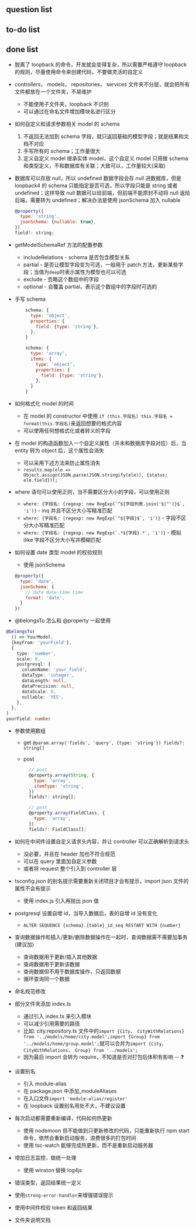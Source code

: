 ## question list

## to-do list

## done list

- 脱离了 loopback 的命令，开发就会变得复杂，所以需要严格遵守 loopback 的规则，尽量使用命令来创建代码，不要做灵活的自定义
- controllers， models， repositories， services 文件夹不分层，就会把所有文件都放在一个文件夹，不易维护
  - 不能使用子文件夹，loopback 不识别
  - 可以通过在命名文件增加模块名进行区分
- 如何自定义和请求参数相关 model 的 schema
  1. 不返回无法加到 schema 字段，就只返回基础的模型字段；就是结果和文档不对应
  2. 手写所有的 schema；工作量很大
  3. 定义自定义 model 继承实体 model，这个自定义 model 只用做 schema 和类型定义，不和数据库有关联；大致可以，工作量较大(采取)
- 数据库可以存放 null，所以 undefined 数据字段会存 null 进数据库，但是 loopback4 的 schema 只能指定是否可选，所以字段只能是 string 或者 undefined；这样导致 null 数据可以给前端，但前端不能原封不动将 null 返给后端，需要转为 undefined；解决办法是使用 jsonSchema 加入 nullable
  ```javascript
  @property({
    type: 'string',
    jsonSchema: {nullable: true},
  })
  field?: string;
  ```
- getModelSchemaRef 方法的配置参数
  - includeRelations - schema 是否包含模型关系
  - partial - 是否让模型字段变为可选，一般用于 patch 方法，更新某些字段；当值为`deep`时表示属性为模型也可以可选
  - exclude - 忽略这个数组中的字段
  - optional - 会覆盖 partial，表示这个数组中的字段时可选的
- 手写 schema

  ```javascript
      schema: {
        type: 'object',
        properties: {
          field: {type: 'string'},
        },
      }
  ```

  ```javascript
      schema: {
        type: 'array',
        items: {
          type: 'object',
          properties: {
            field: {type: 'string'},
          },
        }
      }
  ```

- 如何格式化 model 的时间
  - 在 model 的 constructor 中使用 `if (this.字段名) this.字段名 = format(this.字段名)`来返回想要的格式内容
  - 可以使用任何想格式化或者转义的字段
- 在 model 的构造函数加入一个自定义属性（并未和数据库字段对应）后，当 entity 转为 object 后，这个属性会消失
  - 可以采用下述方法来防止属性消失
  - `results.map(ele => Object.assign(JSON.parse(JSON.stringify(ele)), {status: ele.field}));`
- where 语句可以使用正则，当不需要区分大小的字段，可以使用正则
  - `` where: {字段名: {regexp: new RegExp(`^${字段列表.join('$|^')}$`, 'i')} `` - inq 并且不区分大小写精准匹配
  - `` where: {字段名: {regexp: new RegExp(`^${字段}$`, 'i')} `` - 字段不区分大小写精准匹配
  - `` where: {字段名: {regexp: new RegExp(`.*${字段}.*`, 'i')} `` - 模拟 ilike 字段不区分大小写并模糊匹配
- 如何设置 date 类型 model 的校验规则
  - 使用 jsonSchema
  ```javascript
  @property({
    type: 'date',
    jsonSchema: {
      // date date-time time
      format: 'date',
    }
  })
  ```
- @belongsTo 怎么和 @property 一起使用

```typescript
@belongsTo(
  () => YourModel,
  {keyFrom: 'yourField'},
  {
    type: 'number',
    scale: 0,
    postgresql: {
      columnName: 'your_field',
      dataType: 'integer',
      dataLength: null,
      dataPrecision: null,
      dataScale: 0,
      nullable: 'YES',
    },
  },
)
yourField: number
```

- 参数使用数组

  - get
    `@param.array('fields', 'query', {type: 'string'}) fields?: string[]`
  - post

    ```javascript
      // post
      @property.array(String, {
        type: 'array',
        itemType: 'string',
      })
      fields?: string[];

      // post
      @property.array(FieldClass, {
        type: 'array',
      })
      fields?: FieldClass[];
    ```

- 如何在中间件设置自定义请求头内容，并让 controller 可以正确解析到请求头
  - 没必要，并且在 header 加也不符合规范
  - 可以在 query 里面加自定义参数
  - 或者将 request 整个引入到 controller 层
- tsconfig.json 的别名提示需要重新关闭项目才会有提示，import json 文件的属性不会有提示
  - 使用 index.js 引入再抛出 json 值
- postgresql 设置自增 id，当导入数据后，表的自增 id 没有变化
  - `ALTER SEQUENCE {schema}.{table}_id_seq RESTART WITH {number}`
- 查询数据操作和插入/更新/删除数据操作在一起时，查询数据需不需要加事务(建议加)
  - 查询数据用于更新/插入其他数据
  - 查询数据用于更新该数据
  - 查询数据但不用于数据库操作，只返回数据
  - 循环查询同一个数据
- 命名规范修改
- 部分文件夹添加 index.ts
  - 通过引入 index.ts 来引入模块
  - 可以减少引用需要的路径
  - 比如: city.repository.ts 文件中的`import {City， CityWithRelations} from '../models/home/city.model';import {Group} from '../models/home/group.model';`就可以合并为`import {City， CityWithRelations， Group} from '../models';`
  - 因为最后 import 会转为 require，不知道是否对打包后体积有影响 -- ❓
- 设置别名
  - 引入 module-alias
  - 在 package.json 中添加\_moduleAliases
  - 在入口文件`import 'module-alias/register'`
  - 在 loopback 设置别名用处不大，不建议设置
- 每次启动都需要重新编译，代码如何热更新
  - 使用 nodemoon 但不能做到只更新修改的代码，只能重新执行 npm start 命令，依然会重新启动服务，浪费很多的打包时间
  - 使用 tsc-watch 能够完成热更新，而不是重新启动服务器
- 增加日志监控，做统一处理
  - 使用 winston 替换 log4js
- 错误类型，返回结果统一定义
- 使用`strong-error-handler`来增强错误提示
- 使用中间件校验 token 和返回结果
- 文件夹说明文档
